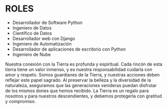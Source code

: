 # ROLES

- Desarrollador de Software Python
- Ingeniero de Datos
- Científico de Datos
- Desarrollador web con Django
- Ingeniero de Automatización
- Desarrollador de aplicaciones de escritorio con Python
- Ingeniero de Nube



Nuestra conexión con la Tierra es profunda y espiritual. Cada rincón de esta tierra tiene un valor inmenso, y es nuestra responsabilidad cuidarla con amor y respeto. Somos guardianes de la Tierra, y nuestras acciones deben reflejar este papel sagrado. Al preservar la belleza y la diversidad de la naturaleza, aseguramos que las generaciones venideras puedan disfrutar de los mismos dones que hemos recibido. La Tierra es un regalo para nosotros y para nuestros descendientes, y debemos protegerla con gratitud y compromiso.